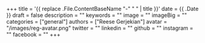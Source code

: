 +++
title = '{{ replace .File.ContentBaseName "-" " " | title }}'
date = {{ .Date }}
draft = false
description = ""
keywords = ""
image = ""
imageBig = ""
categories = ["general"]
authors = ["Reese Gerjekian"]
avatar = "/images/reg-avatar.png"
twitter = ""
linkedin = ""
github = ""
instagram = ""
facebook = ""
+++

